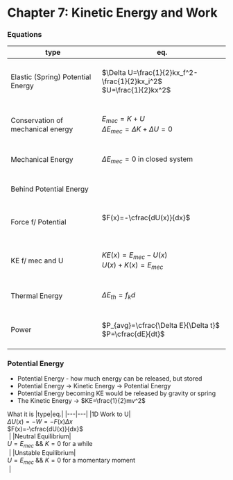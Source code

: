 # Chapter 7: Kinetic Energy and Work

### Equations
|type|eq.|
|---|---|
|Elastic (Spring) Potential Energy|<br/>$\Delta U=\frac{1}{2}kx_f^2-\frac{1}{2}kx_i^2$<br/>$U=\frac{1}{2}kx^2$<br/>&nbsp;|
|Conservation of mechanical energy|<br/>$E_{mec}=K+U$<br/>$\Delta E_{mec}=\Delta K+\Delta U = 0$<br/>&nbsp;|
|Mechanical Energy|<br/>$\Delta E_{mec} = 0$ in closed system<br/>&nbsp;|
|Behind Potential Energy|<br/> <br/>&nbsp;|
|Force f/ Potential|<br/>$F(x)=-\cfrac{dU(x)}{dx}$<br/><br/>&nbsp;|
|KE f/ mec and U|<br/>$KE(x)=E_{mec}-U(x)$<br/>$U(x)+K(x)=E_{mec}$<br/>&nbsp;|
|Thermal Energy|<br/>$\Delta E_{th}=f_kd$<br/>&nbsp;|
|Power|<br/>$P_{avg}=\cfrac{\Delta E}{\Delta t}$<br/>$P=\cfrac{dE}{dt}$<br/>&nbsp;|


### Potential Energy
- Potential Energy - how much energy can be released, but stored
- Potential Energy -> Kinetic Energy -> Potential Energy
- Potential Energy becoming KE would be released by gravity or spring
- The Kinetic Energy -> $KE=\frac{1}{2}mv^2$

What it is
|type|eq.|
|---|---|
|1D Work to U|<br/>$\Delta U(x)=-W=-F(x)\Delta x$<br/>$F(x)=-\cfrac{dU(x)}{dx}$<br/>&nbsp;|
|Neutral Equilibrium|<br/>$U=E_{mec}$ && $K=0$ for a while<br/>&nbsp;|
|Unstable Equilibrium|<br/>$U=E_{mec}$ && $K=0$ for a momentary moment<br/>&nbsp;|